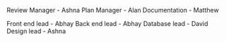 Review Manager - Ashna
Plan Manager - Alan
Documentation - Matthew

Front end lead - Abhay
Back end lead - Abhay
Database lead - David
Design lead - Ashna